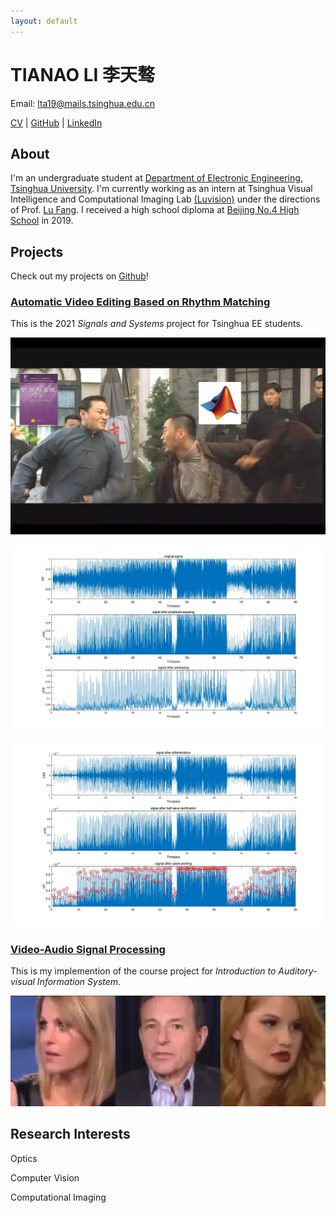 ```yaml
---
layout: default
---
```


# TIANAO LI 李天骜

<!-- Phone: +86 13301296130 -->

Email: lta19@mails.tsinghua.edu.cn

<!-- [Email](lta19@mails.tsinghua.edu.cn) |  -->

[CV]() | [GitHub](https://github.com/Lukeli0425/) | [LinkedIn](https://www.linkedin.com/in/tianao-li-596997227/)

## About

I'm an undergraduate student at [Department of Electronic Engineering, Tsinghua University](https://www.ee.tsinghua.edu.cn/en/). I'm currently working as an intern at Tsinghua Visual Intelligence and Computational Imaging Lab [(Luvision)](http://www.luvision.net) under the directions of Prof. [Lu Fang](http://www.luvision.net/show-684.html). I received a high school diploma at [Beijing No.4 High School](http://bhsf.lezhiyun.com/cms/) in 2019.

## Projects

Check out my projects on [Github](https://github.com/Lukeli0425?tab=repositories)!

### [Automatic Video Editing Based on Rhythm Matching](https://github.com/Lukeli0425/THUEE-SS-Project2021)

This is the 2021 _Signals and Systems_ project for Tsinghua EE students.

![ss_cover](./images/ss_cover.png)

![ss_1](./images/2_1_3%20figure1.jpg)

![ss_2](./images/2_1_3%20figure2.jpg)

### [Video-Audio Signal Processing](https://github.com/Lukeli0425/VASP)

This is my implemention of the course project for _Introduction to Auditory-visual Information System_. 

![vasp_demo](./images/vasp_demo.png)

## Research Interests

Optics

Computer Vision

Computational Imaging


